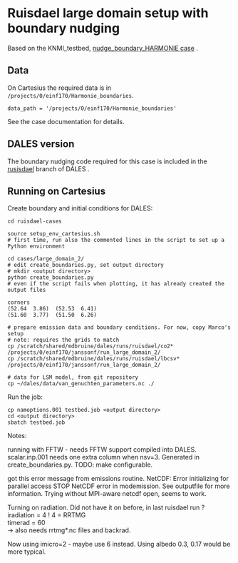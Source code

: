 # Ruisdael large domain setup with boundary nudging 

Based on the KNMI_testbed, [nudge_boundary_HARMONIE case](https://github.com/julietbravo/KNMI_testbed/tree/master/cases/nudge_boundary_HARMONIE) .

## Data

On Cartesius the required data is in `/projects/0/einf170/Harmonie_boundaries`.
```
data_path = '/projects/0/einf170/Harmonie_boundaries'
```
See the case documentation for details.

## DALES version

The boundary nudging code required for this case is included in the [rusisdael](https://github.com/dalesteam/dales/tree/ruisdael) branch of DALES .

## Running on Cartesius

Create boundary and initial conditions for DALES:
```
cd ruisdael-cases

source setup_env_cartesius.sh 
# first time, run also the commented lines in the script to set up a Python environment

cd cases/large_domain_2/
# edit create_boundaries.py, set output directory
# mkdir <output directory>
python create_boundaries.py
# even if the script fails when plotting, it has already created the output files
```

```
corners
(52.64  3.86)  (52.53  6.41)
(51.60  3.77)  (51.50  6.26)
```

```
# prepare emission data and boundary conditions. For now, copy Marco's setup
# note: requires the grids to match
cp /scratch/shared/mdbruine/dales/runs/ruisdael/co2*   /projects/0/einf170/janssonf/run_large_domain_2/
cp /scratch/shared/mdbruine/dales/runs/ruisdael/lbcsv* /projects/0/einf170/janssonf/run_large_domain_2/

# data for LSM model, from git repository
cp ~/dales/data/van_genuchten_parameters.nc ./
```


Run the job:
```
cp namoptions.001 testbed.job <output directory>
cd <output directory>
sbatch testbed.job
```


Notes:

running with FFTW - needs FFTW support compiled into DALES.
scalar.inp.001 needs one extra column when nsv=3. 
Generated in create_boundaries.py. TODO: make configurable.

got this error message from emissions routine.
NetCDF: Error initializing for parallel access
STOP NetCDF error in modemission. See outputfile for more information.
Trying without MPI-aware netcdf open, seems to work.


Turning on radiation. Did not have it on before, in last ruisdael run ?
iradiation = 4      ! 4 = RRTMG                                                                                                                                            
timerad    = 60                
-> also needs rrtmg*.nc files and backrad.


Now using imicro=2 - maybe use 6 instead.
Using albedo 0.3, 0.17 would be more typical.



